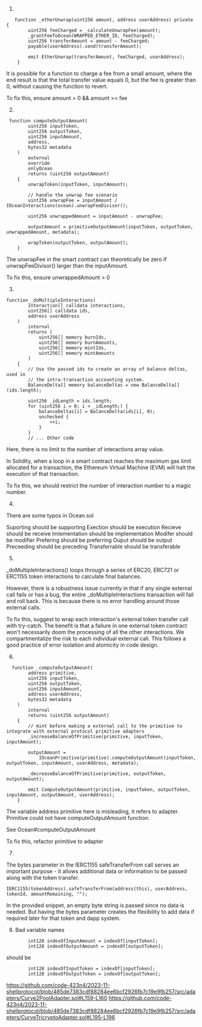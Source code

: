 1.

```solidity
   function _etherUnwrap(uint256 amount, address userAddress) private {
        uint256 feeCharged = _calculateUnwrapFee(amount);
        _grantFeeToOcean(WRAPPED_ETHER_ID, feeCharged);
        uint256 transferAmount = amount - feeCharged;
        payable(userAddress).send(transferAmount);

        emit EtherUnwrap(transferAmount, feeCharged, userAddress);
    }
```

It is possible for a function to charge a fee from a small amount, where the end result is that the total transfer value equals 0, but the fee is greater than 0, without causing the function to revert.

To fix this, ensure amount > 0 && amount >= fee 

2.

```soidity
 function computeOutputAmount(
        uint256 inputToken,
        uint256 outputToken,
        uint256 inputAmount,
        address,
        bytes32 metadata
    )
        external
        override
        onlyOcean
        returns (uint256 outputAmount)
    {
        unwrapToken(inputToken, inputAmount);

        // handle the unwrap fee scenario
        uint256 unwrapFee = inputAmount / IOceanInteractions(ocean).unwrapFeeDivisor();

        uint256 unwrappedAmount = inputAmount - unwrapFee;

        outputAmount = primitiveOutputAmount(inputToken, outputToken, unwrappedAmount, metadata);

        wrapToken(outputToken, outputAmount);
    }
```

The unwrapFee in the smart contract can theoretically be zero if unwrapFeeDivisor() larger than the inputAmount. 

To fix this, ensure unwrappedAmount > 0

3.

```solidity
function _doMultipleInteractions(
        Interaction[] calldata interactions,
        uint256[] calldata ids,
        address userAddress
    )
        internal
        returns (
            uint256[] memory burnIds,
            uint256[] memory burnAmounts,
            uint256[] memory mintIds,
            uint256[] memory mintAmounts
        )
    {
        // Use the passed ids to create an array of balance deltas, used in
        // the intra-transaction accounting system.
        BalanceDelta[] memory balanceDeltas = new BalanceDelta[](ids.length);

        uint256 _idLength = ids.length;
        for (uint256 i = 0; i < _idLength;) {
            balanceDeltas[i] = BalanceDelta(ids[i], 0);
            unchecked {
                ++i;
            }
        }
        // ... Other code
```

Here, there is no limit to the number of interactions array value.

In Solidity, when a loop in a smart contract reaches the maximum gas limit allocated for a transaction, the Ethereum Virtual Machine (EVM) will halt the execution of that transaction. 

To fix this, we should restrict the number of interaction number to a magic number.

4.

There are some typos in Ocean.sol

Suporting should be supporting
Exection should be execution
Recieve should be receive
Imlementation should be implementation
Modifer should be modifier
Prefering should be preferring
Ouput should be output
Preceeding should be preceding
Transferrable should be transferable

5.

_doMultipleInteractions() loops through a series of ERC20, ERC721 or ERC1155 token interactions to calculate final balances. 

However, there is a robustness issue currently in that if any single external call fails or has a bug, the entire _doMultipleInteractions transaction will fail and roll back. This is because there is no error handling around those external calls.

To fix this, suggest to wrap each interaction's external token transfer call with try-catch. The benefit is that a failure in one external token contract won't necessarily doom the processing of all the other interactions. We compartmentalize the risk to each individual external call. This follows a good practice of error isolation and atomicity in code design.

6.

```solidity
  function _computeOutputAmount(
        address primitive,
        uint256 inputToken,
        uint256 outputToken,
        uint256 inputAmount,
        address userAddress,
        bytes32 metadata
    )
        internal
        returns (uint256 outputAmount)
    {
        // mint before making a external call to the primitive to integrate with external protocol primitive adapters
        _increaseBalanceOfPrimitive(primitive, inputToken, inputAmount);

        outputAmount =
            IOceanPrimitive(primitive).computeOutputAmount(inputToken, outputToken, inputAmount, userAddress, metadata);

        _decreaseBalanceOfPrimitive(primitive, outputToken, outputAmount);

        emit ComputeOutputAmount(primitive, inputToken, outputToken, inputAmount, outputAmount, userAddress);
    }
```

The variable address primitive here is misleading, it refers to adapter. Primitive could not have computeOutputAmount function. 

See Ocean#computeOutputAmount

To fix this, refactor primitive to adapter

7.

The bytes parameter in the IERC1155 safeTransferFrom call serves an important purpose - it allows additional data or information to be passed along with the token transfer.

```solidity
IERC1155(tokenAddress).safeTransferFrom(address(this), userAddress, tokenId, amountRemaining, "");
```

In the provided snippet, an empty byte string is passed since no data is needed. But having the bytes parameter creates the flexibility to add data if required later for that token and dapp system.

8. Bad variable names
```
        int128 indexOfInputAmount = indexOf[inputToken];
        int128 indexOfOutputAmount = indexOf[outputToken];
```
should be 
```
        int128 indexOfInputToken = indexOf[inputToken];
        int128 indexOfOutputToken = indexOf[outputToken];
```
https://github.com/code-423n4/2023-11-shellprotocol/blob/485de7383cdf88284ee6bcf2926fb7c19e9fb257/src/adapters/Curve2PoolAdapter.sol#L159-L160
https://github.com/code-423n4/2023-11-shellprotocol/blob/485de7383cdf88284ee6bcf2926fb7c19e9fb257/src/adapters/CurveTricryptoAdapter.sol#L195-L196